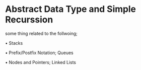 # Abstract Data Type and Simple Recurssion

some thing related to the follwoing;

• Stacks

• Prefix/Postfix Notation; Queues

• Nodes and Pointers; Linked Lists


